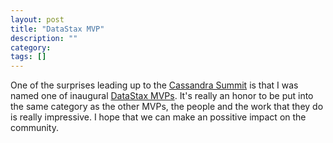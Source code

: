 ```yaml
---
layout: post
title: "DataStax MVP"
description: ""
category:
tags: []
---
```


One of the surprises leading up to the [Cassandra Summit](http://www.datastax.com/events/cassandrasummit2012) is that I was named one of inaugural [DataStax MVPs](http://www.datastax.com/mvp). It's really an honor to be put into the same category as the other MVPs, the people and the work that they do is really impressive. I hope that we can make an possitive impact on the community.
